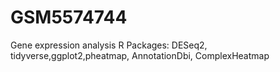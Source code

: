 # GSM5574744
Gene expression analysis
R Packages: DESeq2, tidyverse,ggplot2,pheatmap, AnnotationDbi, ComplexHeatmap
